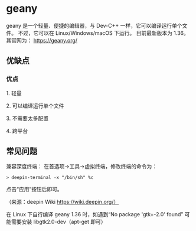 # geany

geany 是一个轻量、便捷的编辑器，与 Dev-C++ 一样，它可以编译运行单个文件。
不过，它可以在 Linux/Windows/macOS 下运行。
目前最新版本为 1.36。
其官网为： <https://geany.org/> 

## 优缺点

### 优点

1\. 轻量

2\. 可以编译运行单个文件

3\. 不需要太多配置

4\. 跨平台

## 常见问题

兼容深度终端：
在首选项→工具→虚拟终端，修改终端的命令为：

    > deepin-terminal -x "/bin/sh" %c

点击“应用”按钮后即可。

（来源：deepin Wiki <https://wiki.deepin.org/）> 

在 Linux 下自行编译 geany 1.36 时，如遇到“No package 'gtk+-2.0' found”
可能需要安装 libgtk2.0-dev（apt-get 即可）
